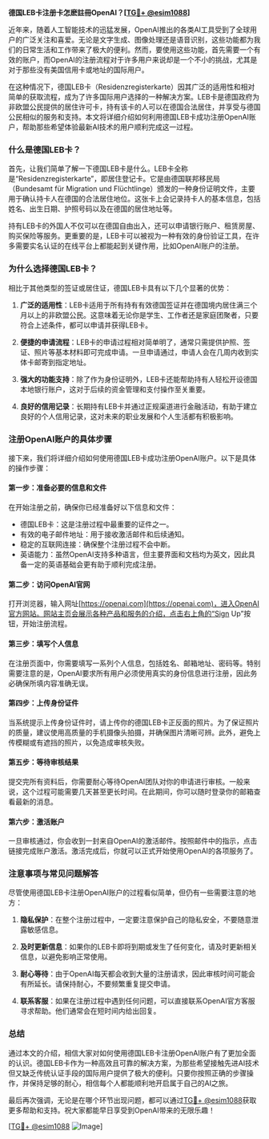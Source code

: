 **德国LEB卡注册卡怎麽註冊OpenAI？[[TG💪+ @esim1088](https://t.me/s/esim1088)]**

近年来，随着人工智能技术的迅猛发展，OpenAI推出的各类AI工具受到了全球用户的广泛关注和喜爱。无论是文字生成、图像处理还是语音识别，这些功能都为我们的日常生活和工作带来了极大的便利。然而，要使用这些功能，首先需要一个有效的账户，而OpenAI的注册流程对于许多用户来说却是一个不小的挑战，尤其是对于那些没有美国信用卡或地址的国际用户。

在这种情况下，德国LEB卡（Residenzregisterkarte）因其广泛的适用性和相对简单的获取流程，成为了许多国际用户选择的一种解决方案。LEB卡是德国政府为非欧盟公民提供的居住许可卡，持有该卡的人可以在德国合法居住，并享受与德国公民相似的服务和支持。本文将详细介绍如何利用德国LEB卡成功注册OpenAI账户，帮助那些希望体验最新AI技术的用户顺利完成这一过程。

### 什么是德国LEB卡？

首先，让我们简单了解一下德国LEB卡是什么。LEB卡全称是“Residenzregisterkarte”，即居住登记卡。它是由德国联邦移民局（Bundesamt für Migration und Flüchtlinge）颁发的一种身份证明文件，主要用于确认持卡人在德国的合法居住地位。这张卡上会记录持卡人的基本信息，包括姓名、出生日期、护照号码以及在德国的居住地址等。

持有LEB卡的外国人不仅可以在德国自由出入，还可以申请银行账户、租赁房屋、购买保险等服务。更重要的是，LEB卡可以被视为一种有效的身份验证工具，在许多需要实名认证的在线平台上都能起到关键作用，比如OpenAI账户的注册。

### 为什么选择德国LEB卡？

相比于其他类型的签证或居住证，德国LEB卡具有以下几个显著的优势：

1. **广泛的适用性**：LEB卡适用于所有持有有效德国签证并在德国境内居住满三个月以上的非欧盟公民。这意味着无论你是学生、工作者还是家庭团聚者，只要符合上述条件，都可以申请并获得LEB卡。
   
2. **便捷的申请流程**：LEB卡的申请过程相对简单明了，通常只需提供护照、签证、照片等基本材料即可完成申请。一旦申请通过，申请人会在几周内收到实体卡邮寄到指定地址。

3. **强大的功能支持**：除了作为身份证明外，LEB卡还能帮助持有人轻松开设德国本地银行账户，这对于后续的资金管理和支付操作至关重要。

4. **良好的信用记录**：长期持有LEB卡并通过正规渠道进行金融活动，有助于建立良好的个人信用记录，这对未来的职业发展和个人生活都有积极影响。

### 注册OpenAI账户的具体步骤

接下来，我们将详细介绍如何使用德国LEB卡成功注册OpenAI账户。以下是具体的操作步骤：

#### 第一步：准备必要的信息和文件

在开始注册之前，确保你已经准备好以下信息和文件：

- 德国LEB卡：这是注册过程中最重要的证件之一。
- 有效的电子邮件地址：用于接收激活邮件和后续通知。
- 稳定的互联网连接：确保整个注册过程不会中断。
- 英语能力：虽然OpenAI支持多种语言，但主要界面和文档均为英文，因此具备一定的英语基础会更有助于顺利完成注册。

#### 第二步：访问OpenAI官网

打开浏览器，输入网址[https://openai.com](https://openai.com)，进入OpenAI官方网站。网站主页会展示各种产品和服务的介绍，点击右上角的“Sign Up”按钮，开始注册流程。

#### 第三步：填写个人信息

在注册页面中，你需要填写一系列个人信息，包括姓名、邮箱地址、密码等。特别需要注意的是，OpenAI要求所有用户必须使用真实的身份信息进行注册，因此务必确保所填内容准确无误。

#### 第四步：上传身份证件

当系统提示上传身份证件时，请上传你的德国LEB卡正反面的照片。为了保证照片的质量，建议使用高质量的手机摄像头拍摄，并确保图片清晰可辨。此外，避免上传模糊或有遮挡的照片，以免造成审核失败。

#### 第五步：等待审核结果

提交完所有资料后，你需要耐心等待OpenAI团队对你的申请进行审核。一般来说，这个过程可能需要几天甚至更长时间。在此期间，你可以随时登录你的邮箱查看最新的消息。

#### 第六步：激活账户

一旦审核通过，你会收到一封来自OpenAI的激活邮件。按照邮件中的指示，点击链接完成账户激活。激活完成后，你就可以正式开始使用OpenAI的各项服务了。

### 注意事项与常见问题解答

尽管使用德国LEB卡注册OpenAI账户的过程看似简单，但仍有一些需要注意的地方：

1. **隐私保护**：在整个注册过程中，一定要注意保护自己的隐私安全，不要随意泄露敏感信息。
   
2. **及时更新信息**：如果你的LEB卡即将到期或发生了任何变化，请及时更新相关信息，以避免影响正常使用。

3. **耐心等待**：由于OpenAI每天都会收到大量的注册请求，因此审核时间可能会有所延长。请保持耐心，不要频繁重复提交申请。

4. **联系客服**：如果在注册过程中遇到任何问题，可以直接联系OpenAI官方客服寻求帮助。他们通常会在短时间内给出回复。

### 总结

通过本文的介绍，相信大家对如何使用德国LEB卡注册OpenAI账户有了更加全面的认识。德国LEB卡作为一种高效且可靠的解决方案，为那些希望接触先进AI技术但又缺乏传统认证手段的国际用户提供了极大的便利。只要你按照正确的步骤操作，并保持足够的耐心，相信每个人都能顺利地开启属于自己的AI之旅。

最后再次强调，无论是在哪个环节出现问题，都可以通过[TG💪+ @esim1088](https://t.me/s/esim1088)获取更多帮助和支持。祝大家都能早日享受到OpenAI带来的无限乐趣！

[[TG💪+ @esim1088](https://t.me/s/esim1088) ![Image](https://i.postimg.cc/4NQfJmqS/Snipaste-2025-05-13-00-14-12.png)]